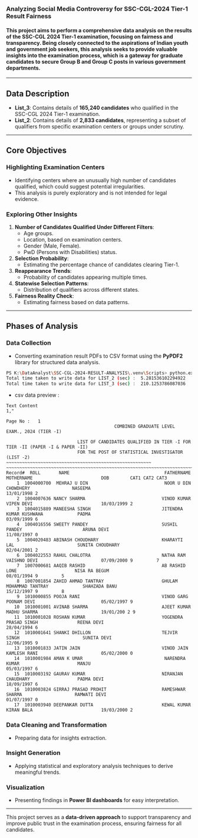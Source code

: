 ###  Analyzing Social Media Controversy for SSC-CGL-2024 Tier-1 Result Fairness

#### This project aims to perform a comprehensive data analysis on the results of the SSC-CGL 2024 Tier-1 examination, focusing on fairness and transparency. Being closely connected to the aspirations of Indian youth and government job seekers, this analysis seeks to provide valuable insights into the examination process, which is a gateway for graduate candidates to secure Group B and Group C posts in various government departments.

---

## Data Description

- **List_3**: Contains details of **165,240 candidates** who qualified in the SSC-CGL 2024 Tier-1 examination.
- **List_2**: Contains details of **2,833 candidates**, representing a subset of qualifiers from specific examination centers or groups under scrutiny.

---
## Core Objectives

### Highlighting Examination Centers
- Identifying centers where an unusually high number of candidates qualified, which could suggest potential irregularities.
- This analysis is purely exploratory and is not intended for legal evidence.

### Exploring Other Insights
1. **Number of Candidates Qualified Under Different Filters**:
   - Age groups.
   - Location, based on examination centers.
   - Gender (Male, Female).
   - PwD (Persons with Disabilities) status.
2. **Selection Probability**:
   - Estimating the percentage chance of candidates clearing Tier-1.
3. **Reappearance Trends**:
   - Probability of candidates appearing multiple times.
4. **Statewise Selection Patterns**:
   - Distribution of qualifiers across different states.
5. **Fairness Reality Check**:
   - Estimating fairness based on data patterns.

---

## Phases of Analysis

### Data Collection
- Converting examination result PDFs to CSV format using the **PyPDF2** library for structured data analysis.

```bash
PS K:\DataAnalyst\SSC-CGL-2024-RESULT-ANALYSIS\.venv\Scripts> python.exe ../../collect.py
Total time taken to write data for LIST_2 (sec) :  5.281536102294922
Total time taken to write data for LIST_3 (sec) :  210.1253786087036
```
  - csv data preview : 
  ```csv
  Text Content
1," 
                                                                                                          Page No :   1  
                                           COMBINED GRADUATE LEVEL EXAM., 2024 (TIER -I)                                
 
                             LIST OF CANDIDATES QUALIFIED IN TIER -I FOR TIER -II (PAPER -I & PAPER -II)     
                             FOR THE POST OF STATISTICAL INVESTIGATOR                       (LIST -2)     
~~~~~~~~~~~~~~~~~~~~~~~~~~~~~~~~~~~~~~~~~~~~~~~~~~~~~~~ ~~~~~~~~~~~~~~~~~~~~~~~~~~~~~~~~~~~~~~~~~~~~~~~~~~~~~~~~~~~~~~~~~~~~~~~~~~~  
Record#  ROLL       NAME                                    FATHERNAME                          MOTHERNAME                          DOB        CAT1 CAT2 CAT3  
      1  1004000700  MEHRAJ U DIN                             NOOR U DIN CHOWDHERY                NASEEMA                             13/01/1998 2           
      2  1004007636 NANCY SHARMA                             VINOD KUMAR                         VIPEN DEVI                          10/03/1999 2           
      3  1004015889 MANEESHA SINGH                           JITENDRA KUMAR KUSHWAHA             PADMA                               03/09/1999 6           
      4  1004016556 SWEETY PANDEY                            SUSHIL PANDEY                       ARUNA DEVI                          11/08/1997 0           
      5  1004020483 ABINASH CHOUDHARY                        KHARAYTI LAL                        SUNITA CHOUDHARY                    02/04/2001 2           
      6  1004022553 RAHUL CHALOTRA                           NATHA RAM                           VAISHNO DEVI                        07/09/2000 9         7  
      7  1007000681 AAQIB RASHID                             AB RASHID LONE                      NISA RA BEGUM                        08/01/1994 9         5  
      8  1007001854 ZAHID AHMAD TANTRAY                      GHULAM MOHAMMAD TANTRAY             SHAHZADA BANU                       15/12/1997 9         8  
      9  1010000855 POOJA RANI                               VINOD GARG                          POONAM DEVI                         05/02/1997 9           
     10  1010001001 AVINAB SHARMA                            AJEET KUMAR                         MADHU SHARMA                        19/01/200 2 9           
     11  1010001028 ROSHAN KUMAR                             YOGENDRA PRASAD SINGH               REENA DEVI                          28/04/1994 6           
     12  1010001641 SHANKI DHILLON                           TEJVIR SINGH                        SUNITA DEVI                         12/06/1995 9           
     13  1010001833 JATIN JAIN                               VINOD JAIN                          KAMLESH RANI                        05/02/2000 0           
     14  1010001984 AMAN K UMAR                               NARENDRA KUMAR                      MANJU                               05/03/1997 6           
     15  1010003192 GAURAV KUMAR                             NIRANJAN CHAUDHARY                  PADMA DEVI                          18/09/1997 6           
     16  1010003824 GIRRAJ PRASAD PROHIT                     RAMESHWAR SHARMA                    RAMWATI DEVI                        01/07/1997 0           
     17  1010003940 DEEPANKAR DUTTA                          KEWAL KUMAR                         KIRAN BALA                          19/03/2000 2           
  ```

### Data Cleaning and Transformation
- Preparing data for insights extraction.

### Insight Generation
- Applying statistical and exploratory analysis techniques to derive meaningful trends.

### Visualization
- Presenting findings in **Power BI dashboards** for easy interpretation.

---

This project serves as a **data-driven approach** to support transparency and improve public trust in the examination process, ensuring fairness for all candidates.
